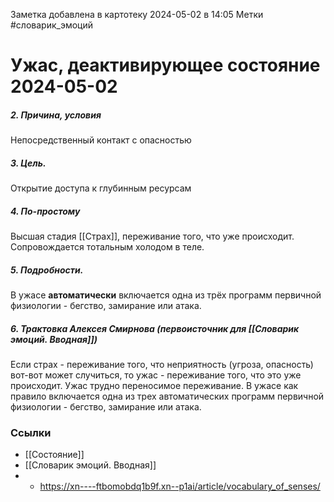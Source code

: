 Заметка добавлена в картотеку 2024-05-02 в 14:05
Метки #словарик_эмоций 

#  Ужас, деактивирующее состояние 2024-05-02

##### 2. Причина, условия
Непосредственный контакт с опасностью

##### 3. Цель.
Открытие доступа к глубинным ресурсам

##### 4. По-простому
Высшая стадия [[Страх]], переживание того, что уже происходит. Сопровождается тотальным холодом в теле.

##### 5. Подробности.
В ужасе **автоматически** включается одна из трёх программ первичной физиологии - бегство, замирание или атака.

##### 6. Трактовка Алексея Смирнова (первоисточник для [[Словарик эмоций. Вводная]])
Если страх - переживание того, что неприятность (угроза, опасность) вот-вот может случиться, то ужас - переживание того, что это уже происходит. Ужас трудно переносимое переживание. В ужасе как правило включается одна из трех автоматических программ первичной физиологии - бегство, замирание или атака.


### Ссылки
- [[Состояние]]
- [[Словарик эмоций. Вводная]]
- - https://xn----ftbomobdq1b9f.xn--p1ai/article/vocabulary_of_senses/




